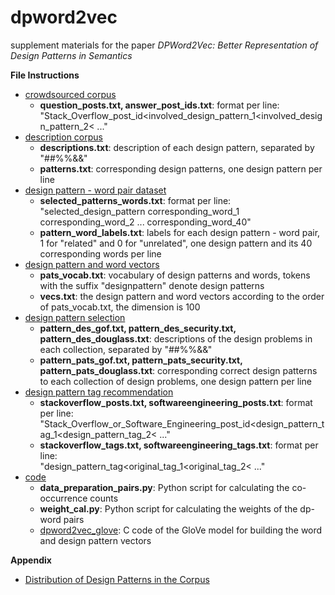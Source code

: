 # dpword2vec
supplement materials for the paper *DPWord2Vec: Better Representation of Design Patterns in Semantics*

__File Instructions__

* [crowdsourced corpus](https://github.com/WoodenHeadoo/dpword2vec/tree/master/crowdsourced%20corpus)
  * __question_posts.txt, answer_post_ids.txt__: format per line:  
  "Stack_Overflow_post_id<involved_design_pattern_1<involved_design_pattern_2< ..."
* [description corpus](https://github.com/WoodenHeadoo/dpword2vec/tree/master/description%20corpus)
  * __descriptions.txt__: description of each design pattern, separated by "##%%&&"
  * __patterns.txt__: corresponding design patterns, one design pattern per line
* [design pattern - word pair dataset](https://github.com/WoodenHeadoo/dpword2vec/tree/master/design%20pattern%20-%20word%20pair%20dataset)
  * __selected_patterns_words.txt__: format per line:  
  "selected_design_pattern corresponding_word_1 corresponding_word_2 ...  corresponding_word_40"
  * __pattern_word_labels.txt__: labels for each design pattern - word pair, 1 for "related" and 0 for "unrelated", one design pattern and its 40 corresponding words per line
* [design pattern and word vectors](https://github.com/WoodenHeadoo/dpword2vec/tree/master/design%20pattern%20and%20word%20vectors)
  * __pats_vocab.txt__: vocabulary of design patterns and words, tokens with the suffix "designpattern" denote design patterns
  * __vecs.txt__: the design pattern and word vectors according to the order of pats_vocab.txt, the dimension is 100
* [design pattern selection](https://github.com/WoodenHeadoo/dpword2vec/tree/master/design%20pattern%20selection)
  * __pattern_des_gof.txt, pattern_des_security.txt, pattern_des_douglass.txt__: descriptions of the design problems in each collection, separated by "##%%&&"
  * __pattern_pats_gof.txt, pattern_pats_security.txt, pattern_pats_douglass.txt__: corresponding correct design patterns to each collection of design problems, one design pattern per line
* [design pattern tag recommendation](https://github.com/WoodenHeadoo/dpword2vec/tree/master/design%20pattern%20tag%20recommendation)
  * __stackoverflow_posts.txt, softwareengineering_posts.txt__: format per line:  
  "Stack_Overflow_or_Software_Engineering_post_id<design_pattern_tag_1<design_pattern_tag_2< ..."
  * __stackoverflow_tags.txt, softwareengineering_tags.txt__: format per line:  
  "design_pattern_tag<original_tag_1<original_tag_2< ..."
* [code](https://github.com/WoodenHeadoo/dpword2vec/tree/master/code)
  * __data_preparation_pairs.py__: Python script for calculating the co-occurrence counts
  * __weight_cal.py__: Python script for calculating the weights of the dp-word pairs
  * [dpword2vec_glove](https://github.com/WoodenHeadoo/dpword2vec/tree/master/code/dpword2vec_glove): C code of the GloVe model for building the word and design pattern vectors

__Appendix__

* [Distribution of Design Patterns in the Corpus](https://github.com/WoodenHeadoo/dpword2vec/wiki/Distribution-of-Design-Patterns-in-the-Corpus)
